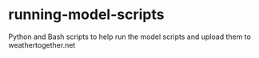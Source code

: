 # running-model-scripts
Python and Bash scripts to help run the model scripts and upload them to weathertogether.net
